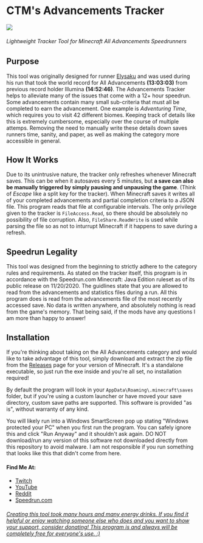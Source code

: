 # CTM's Advancements Tracker

![](preview.gif)
###### Lightweight Tracker Tool for Minecraft All Advancements Speedrunners

## Purpose

This tool was originally designed for runner [Elysaku](https://www.twitch.tv/elysaku) and was used during his run that took the world record for All Advancements **(13:03:03)** from previous record holder Illumina **(14:52:46)**. The Advancements Tracker helps to alleviate many of the issues that come with a 12+ hour speedrun. Some advancements contain many small sub-criteria that must all be completed to earn the advancement. One example is *Adventuring Time*, which requires you to visit 42 different biomes. Keeping track of details like this is extremely cumbersome, especially over the course of multiple attemps. Removing the need to manually write these details down saves runners time, sanity, and paper, as well as making the category more accessible in general.

## How It Works

Due to its unintrusive nature, the tracker only refreshes whenever Minecraft saves. This can be when it autosaves every 5 minutes, but **a save can also be manually triggered by simply pausing and unpausing the game**. (Think of *Escape* like a split key for the tracker). When Minecraft saves it writes all of your completed advancements and partial completion criteria to a JSON file. This program reads that file at configurable intervals. The only privilege given to the tracker is `FileAccess.Read`, so there should be absolutely no possibility of file corruption. Also, `FileShare.ReadWrite` is used while parsing the file so as not to inturrupt Minecraft if it happens to save during a refresh.

## Speedrun Legality

This tool was designed from the beginning to strictly adhere to the category rules and requirements. As stated on the tracker itself, this program is in accordance with the Speedrun.com Minecraft: Java Edition ruleset as of its public release on 11/20/2020. The guidlines state that you are allowed to read from the advancements and statistics files during a run. All this program does is read from the advancements file of the most recently accessed save. No data is written anywhere, and absolutely nothing is read from the game's memory. That being said, if the mods have any questions I am more than happy to answer!

## Installation

If you're thinking about taking on the All Advancements category and would like to take advantage of this tool, simply download and extract the zip file from the [Releases](https://github.com/DarwinBaker/AdvancementsTracker/releases) page for your version of Minecraft. 
It's a standalone executable, so just run the exe inside and you're all set, no installation required!  

By default the program will look in your `AppData\Roaming\.minecraft\saves` folder, but if you're using a custom launcher or have moved your save directory, custom save paths are supported. This software is provided "as is", without warranty of any kind. 

You will likely run into a Windows SmartScreen pop up stating "Windows protected your PC" when you first run the program. You can safely ignore this and click "Run Anyway" and it shouldn't ask again. DO NOT download/run any version of this software not downloaded directly from this repository to avoid malware. I am not responsible if you run something that looks like this that didn't come from here.

#### Find Me At:
- [Twitch](https://www.twitch.tv/ctm_256)
- [YouTube](https://www.youtube.com/channel/UCdJ1FnTvTpna4VGkEyJ9_NA)
- [Reddit](https://www.reddit.com/user/_CTM_)
- [Speedrun.com](https://www.speedrun.com/user/CTM)

###### [Creating this tool took many hours and many energy drinks. If you find it helpful or enjoy watching someone else who does and you want to show your support, consider donating! This program is and always will be completely free for everyone's use. :)](https://www.paypal.com/donate?hosted_button_id=EN29468P8CY24)

